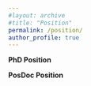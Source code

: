 ```yaml
---
#layout: archive
#title: "Position"
permalink: /position/
author_profile: true
---
```


<b>PhD Position</b>

<b>PosDoc Position</b>
